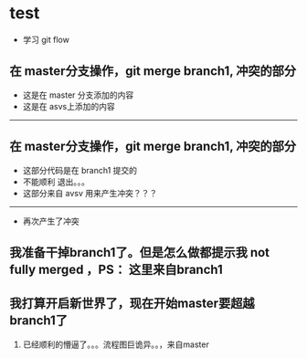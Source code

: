 # test
- 学习 git flow
## 在 master分支操作，git merge branch1, 冲突的部分
-  这是在 master 分支添加的内容
- 这是在 asvs上添加的内容
------ 
## 在 master分支操作，git merge branch1, 冲突的部分
 
- 这部分代码是在 branch1 提交的
- 不能顺利 退出。。。
- 这部分来自 avsv 用来产生冲突？？？ 

-------
- 再次产生了冲突
## 我准备干掉branch1了。但是怎么做都提示我 not fully merged ，PS： 这里来自branch1

## 我打算开启新世界了，现在开始master要超越 branch1了

1. 已经顺利的懵逼了。。。流程图巨诡异。。，来自master
